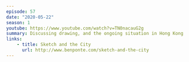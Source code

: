 ```yaml
---
episode: 57
date: "2020-05-22"
season: 1
youtube: https://www.youtube.com/watch?v=TN0nacauG2g
summary: Discussing drawing, and the ongoing situation in Hong Kong
links:
    - title: Sketch and the City
      url: http://www.benponte.com/sketch-and-the-city
---
```

